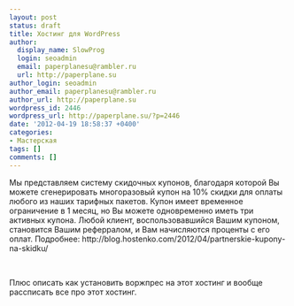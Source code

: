 ```yaml
---
layout: post
status: draft
title: Хостинг для WordPress
author:
  display_name: SlowProg
  login: seoadmin
  email: paperplanesu@rambler.ru
  url: http://paperplane.su
author_login: seoadmin
author_email: paperplanesu@rambler.ru
author_url: http://paperplane.su
wordpress_id: 2446
wordpress_url: http://paperplane.su/?p=2446
date: '2012-04-19 18:58:37 +0400'
categories:
- Мастерская
tags: []
comments: []
---
```

<p>Мы представляем систему скидочных купонов, благодаря которой Вы можете сгенерировать многоразовый купон на 10% скидки для оплаты любого из наших тарифных пакетов. Купон имеет временное ограничение в 1 месяц, но Вы можете одновременно иметь три активных купона. Любой клиент, воспользовавшийся Вашим купоном, становится Вашим реферралом, и Вам начисляются проценты с его оплат. Подробнее: http:&#47;&#47;blog.hostenko.com&#47;2012&#47;04&#47;partnerskie-kupony-na-skidku&#47;</p>
<p>&nbsp;</p>
<p>Плюс описать как установить воржпрес на этот хостинг и вообще рассписать все про этот хостинг.</p>
